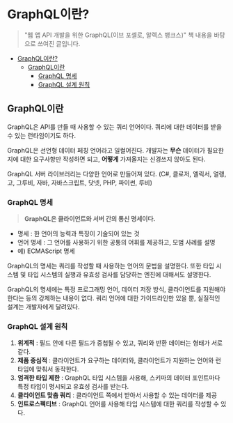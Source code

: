 # GraphQL이란?

> "웹 앱 API 개발을 위한 GraphQL(이브 포셀로, 알렉스 뱅크스)" 책 내용을 바탕으로 쓰여진 글입니다.

- [GraphQL이란?](#graphql이란)
  - [GraphQL이란](#graphql이란-1)
    - [GraphQL 명세](#graphql-명세)
    - [GraphQL 설계 원칙](#graphql-설계-원칙)

## GraphQL이란

GraphQL은 API를 만들 때 사용할 수 있는 쿼리 언어이다. 쿼리에 대한 데이터를 받을 수 있는 런타임이기도 하다.

GraphQL은 선언형 데이터 페칭 언어라고 일컬어진다. 개발자는 **무슨** 데이터가 필요한지에 대한 요구사항만 작성하면 되고, **어떻게** 가져올지는 신경쓰지 않아도 된다.

GraphQL 서버 라이브러리는 다양한 언어로 만들어져 있다. (C#, 클로저, 엘릭서, 얼랭, 고, 그루비, 자바, 자바스크립트, 닷넷, PHP, 파이썬, 루비)

### GraphQL 명세

> **GraphQL은 클라이언트와 서버 간의 통신 명세이다.**

- 명세 : 한 언어의 능력과 특징이 기술되어 있는 것
- 언어 명세 : 그 언어를 사용하기 위한 공통의 어휘를 제공하고, 모범 사례를 설명
- 예) ECMAScript 명세

GraphQL의 명세는 쿼리를 작성할 때 사용하는 언어의 문법을 설명한다. 또한 타입 시스템 및 타입 시스템의 실행과 유효성 검사를 담당하는 엔진에 대해서도 설명한다.

GraphQL의 명세에는 특정 프로그래밍 언어, 데이터 저장 방식, 클라이언트를 지원해야 한다는 등의 강제하는 내용이 없다. 쿼리 언어에 대한 가이드라인만 있을 뿐, 실질적인 설계는 개발자에게 달려있다.

### GraphQL 설계 원칙

1. **위계적** : 필드 안에 다른 필드가 중첩될 수 있고, 쿼리와 반환 데이터는 형태가 서로 같다.
2. **제품 중심적** : 클라이언트가 요구하는 데이터와, 클라이언트가 지원하는 언어와 런타임에 맞춰서 동작한다.
3. **엄격한 타입 제한** : GraphQL 타입 시스템을 사용해, 스키마의 데이터 포인트마다 특정 타입이 명시되고 유효성 검사를 받는다.
4. **클라이언트 맞춤 쿼리** : 클라이언트 쪽에서 받아서 사용할 수 있는 데이터를 제공
5. **인트로스펙티브** : GraphQL 언어를 사용해 타입 시스템에 대한 쿼리를 작성할 수 있다.

<!-- ## 데이터 전송의 역사

데이터가 컴퓨터 간에 전송되는 방식, 원격 시스템에 데이터를 요청하고 응답을 담아오는 방식의 변화 흐름

### RPC

클라이언트에서 원격 컴퓨터로 요청 메시지를 보내 무언가를 하도록 만든다.

### SOAP

### REST

## REST의 단점과 GraphQL의 등장 이유

### 오버페칭

### 언더페칭

### REST 엔드포인트 관리

## GraphQL 클라이언트 -->
